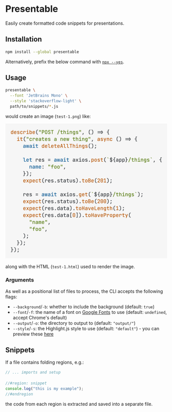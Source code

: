 # Presentable

Easily create formatted code snippets for presentations.

## Installation

```bash
npm install --global presentable
```

Alternatively, prefix the below command with [`npx --yes`][3].

## Usage

```bash
presentable \
  --font 'JetBrains Mono' \
  --style 'stackoverflow-light' \
  path/to/snippets/*.js
```

would create an image (`test-1.png`) like:

[![Image of a formatted code sample][1]][1]

along with the HTML (`test-1.html`) used to render the image.

### Arguments

As well as a positional list of files to process, the CLI accepts the following flags:

- `--background`/`-b`: whether to include the background (default: `true`)
- `--font`/`-f`: the name of a font on [Google Fonts][4] to use (default: `undefined`, accept Chrome's default)
- `--output`/`-o`: the directory to output to (default: `"output/"`)
- `--style`/`-s`: the Highlight.js style to use (default: `"default"`) - you can preview these [here][2]

## Snippets

If a file contains folding regions, e.g.:

```javascript
// ... imports and setup

//#region: snippet
console.log("this is my example");
//#endregion
```

the code from each region is extracted and saved into a separate file.

[1]: docs/test.png
[2]: https://highlightjs.org/demo
[3]: https://docs.npmjs.com/cli/v10/commands/npx
[4]: https://fonts.google.com/?categoryFilters=Appearance:%2FMonospace%2FMonospace

